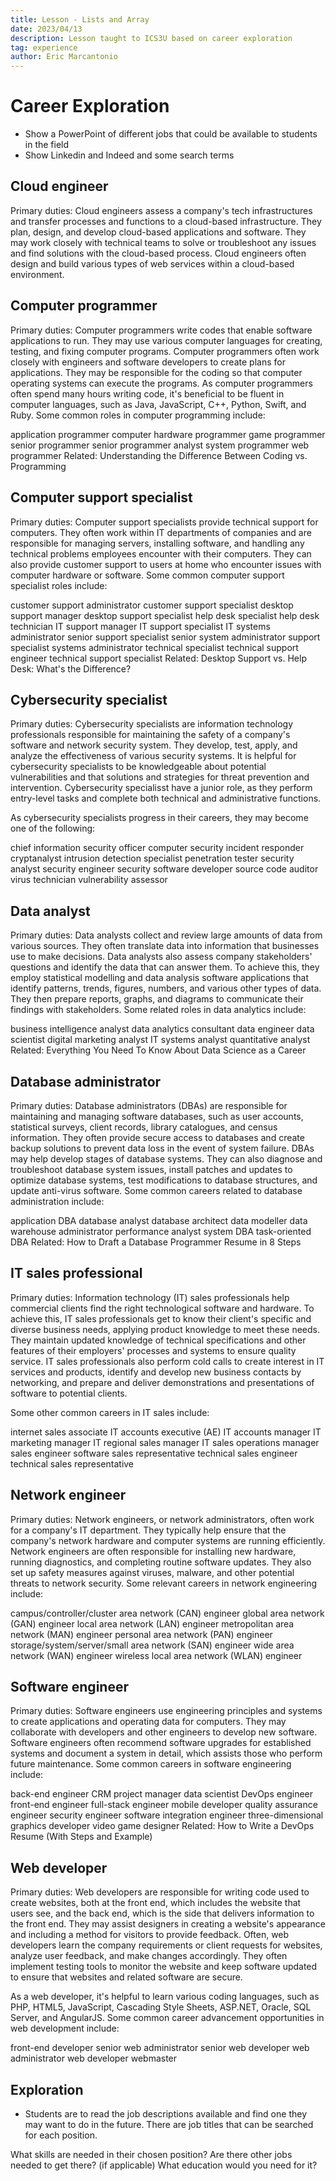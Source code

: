 ```yaml
---
title: Lesson - Lists and Array
date: 2023/04/13
description: Lesson taught to ICS3U based on career exploration
tag: experience
author: Eric Marcantonio
---
```


# Career Exploration

- Show a PowerPoint of different jobs that could be available to students in the field
- Show Linkedin and Indeed and some search terms

## Cloud engineer
Primary duties: Cloud engineers assess a company's tech infrastructures and transfer processes and functions to a cloud-based infrastructure. They plan, design, and develop cloud-based applications and software. They may work closely with technical teams to solve or troubleshoot any issues and find solutions with the cloud-based process. Cloud engineers often design and build various types of web services within a cloud-based environment.

## Computer programmer
Primary duties: Computer programmers write codes that enable software applications to run. They may use various computer languages for creating, testing, and fixing computer programs. Computer programmers often work closely with engineers and software developers to create plans for applications. They may be responsible for the coding so that computer operating systems can execute the programs. As computer programmers often spend many hours writing code, it's beneficial to be fluent in computer languages, such as Java, JavaScript, C++, Python, Swift, and Ruby. Some common roles in computer programming include:

application programmer
computer hardware programmer
game programmer
senior programmer
senior programmer analyst
system programmer
web programmer
Related: Understanding the Difference Between Coding vs. Programming

## Computer support specialist
Primary duties: Computer support specialists provide technical support for computers. They often work within IT departments of companies and are responsible for managing servers, installing software, and handling any technical problems employees encounter with their computers. They can also provide customer support to users at home who encounter issues with computer hardware or software. Some common computer support specialist roles include:

customer support administrator
customer support specialist
desktop support manager
desktop support specialist
help desk specialist
help desk technician
IT support manager
IT support specialist
IT systems administrator
senior support specialist
senior system administrator
support specialist
systems administrator
technical specialist
technical support engineer
technical support specialist
Related: Desktop Support vs. Help Desk: What's the Difference?

## Cybersecurity specialist
Primary duties: Cybersecurity specialists are information technology professionals responsible for maintaining the safety of a company's software and network security system. They develop, test, apply, and analyze the effectiveness of various security systems. It is helpful for cybersecurity specialists to be knowledgeable about potential vulnerabilities and that solutions and strategies for threat prevention and intervention. Cybersecurity specialisst have a junior role, as they perform entry-level tasks and complete both technical and administrative functions.

As cybersecurity specialists progress in their careers, they may become one of the following:

chief information security officer
computer security incident responder
cryptanalyst
intrusion detection specialist
penetration tester
security analyst
security engineer
security software developer
source code auditor
virus technician
vulnerability assessor

## Data analyst
Primary duties: Data analysts collect and review large amounts of data from various sources. They often translate data into information that businesses use to make decisions. Data analysts also assess company stakeholders' questions and identify the data that can answer them. To achieve this, they employ statistical modelling and data analysis software applications that identify patterns, trends, figures, numbers, and various other types of data. They then prepare reports, graphs, and diagrams to communicate their findings with stakeholders. Some related roles in data analytics include:

business intelligence analyst
data analytics consultant
data engineer
data scientist
digital marketing analyst
IT systems analyst
quantitative analyst
Related: Everything You Need To Know About Data Science as a Career

## Database administrator
Primary duties: Database administrators (DBAs) are responsible for maintaining and managing software databases, such as user accounts, statistical surveys, client records, library catalogues, and census information. They often provide secure access to databases and create backup solutions to prevent data loss in the event of system failure. DBAs may help develop stages of database systems. They can also diagnose and troubleshoot database system issues, install patches and updates to optimize database systems, test modifications to database structures, and update anti-virus software. Some common careers related to database administration include:

application DBA
database analyst
database architect
data modeller
data warehouse administrator
performance analyst
system DBA
task-oriented DBA
Related: How to Draft a Database Programmer Resume in 8 Steps

## IT sales professional
Primary duties: Information technology (IT) sales professionals help commercial clients find the right technological software and hardware. To achieve this, IT sales professionals get to know their client's specific and diverse business needs, applying product knowledge to meet these needs. They maintain updated knowledge of technical specifications and other features of their employers' processes and systems to ensure quality service. IT sales professionals also perform cold calls to create interest in IT services and products, identify and develop new business contacts by networking, and prepare and deliver demonstrations and presentations of software to potential clients.

Some other common careers in IT sales include:

internet sales associate
IT accounts executive (AE)
IT accounts manager
IT marketing manager
IT regional sales manager
IT sales operations manager
sales engineer
software sales representative
technical sales engineer
technical sales representative

## Network engineer
Primary duties: Network engineers, or network administrators, often work for a company's IT department. They typically help ensure that the company's network hardware and computer systems are running efficiently. Network engineers are often responsible for installing new hardware, running diagnostics, and completing routine software updates. They also set up safety measures against viruses, malware, and other potential threats to network security. Some relevant careers in network engineering include:

campus/controller/cluster area network (CAN) engineer
global area network (GAN) engineer
local area network (LAN) engineer
metropolitan area network (MAN) engineer
personal area network (PAN) engineer
storage/system/server/small area network (SAN) engineer
wide area network (WAN) engineer
wireless local area network (WLAN) engineer

## Software engineer
Primary duties: Software engineers use engineering principles and systems to create applications and operating data for computers. They may collaborate with developers and other engineers to develop new software. Software engineers often recommend software upgrades for established systems and document a system in detail, which assists those who perform future maintenance. Some common careers in software engineering include:

back-end engineer
CRM project manager
data scientist
DevOps engineer
front-end engineer
full-stack engineer
mobile developer
quality assurance engineer
security engineer
software integration engineer
three-dimensional graphics developer
video game designer
Related: How to Write a DevOps Resume (With Steps and Example)

## Web developer
Primary duties: Web developers are responsible for writing code used to create websites, both at the front end, which includes the website that users see, and the back end, which is the side that delivers information to the front end. They may assist designers in creating a website's appearance and including a method for visitors to provide feedback. Often, web developers learn the company requirements or client requests for websites, analyze user feedback, and make changes accordingly. They often implement testing tools to monitor the website and keep software updated to ensure that websites and related software are secure.

As a web developer, it's helpful to learn various coding languages, such as PHP, HTML5, JavaScript, Cascading Style Sheets, ASP.NET, Oracle, SQL Server, and AngularJS. Some common career advancement opportunities in web development include:

front-end developer
senior web administrator
senior web developer
web administrator
web developer
webmaster


## Exploration

- Students are to read the job descriptions available and find one they may want to do in the future. There are job titles that can be searched for each position.

What skills are needed in their chosen position?
Are there other jobs needed to get there? (if applicable)
What education would you need for it?
